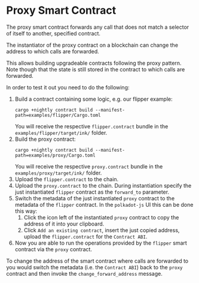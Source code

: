 # Proxy Smart Contract

The proxy smart contract forwards any call that does not match a
selector of itself to another, specified contract.

The instantiator of the proxy contract on a blockchain can change
the address to which calls are forwarded.

This allows building upgradeable contracts following the proxy pattern.
Note though that the state is still stored in the contract to which
calls are forwarded.

In order to test it out you need to do the following:

1. Build a contract containing some logic, e.g. our flipper example:
   ```
   cargo +nightly contract build --manifest-path=examples/flipper/Cargo.toml
   ```
   You will receive the respective `flipper.contract` bundle in the `examples/flipper/target/ink/` folder.
1. Build the proxy contract:
   ```
   cargo +nightly contract build --manifest-path=examples/proxy/Cargo.toml
   ```
   You will receive the respective `proxy.contract` bundle in the `examples/proxy/target/ink/` folder.
1. Upload the `flipper.contract` to the chain.
1. Upload the `proxy.contract` to the chain. During instantiation specify the just instantiated
   `flipper` contract as the `forward_to` parameter.
1. Switch the metadata of the just instantiated `proxy` contract to the metadata of the `flipper`
   contract. In the `polkadot-js` UI this can be done this way:
   1. Click the icon left of the instantiated `proxy` contract to copy the address
      of it into your clipboard.
   1. Click `Add an existing contract`, insert the just copied address, upload the `flipper.contract`
      for the `Contract ABI`.
1. Now you are able to run the operations provided by the `flipper` smart contract via
   the `proxy` contract.

To change the address of the smart contract where calls are forwarded to you would
switch the metadata (i.e. the `Contract ABI`) back to the `proxy` contract
and then invoke the `change_forward_address` message.
